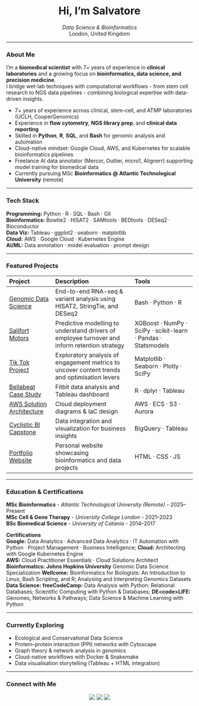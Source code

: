 <h1 align="center">Hi, I’m Salvatore</h1>
<p align="center">
  <em>Data Science & Bioinformatics</em><br>
  London, United Kingdom 
</p>

---

### About Me

I’m a **biomedical scientist** with 7+ years of experience in **clinical laboratories** and a growing focus on **bioinformatics, data science, and precision medicine**.  
I bridge wet-lab techniques with computational workflows - from stem cell research to NGS data pipelines - combining biological expertise with data-driven insights.

- 7+ years of experience across clinical, stem-cell, and ATMP laboratories (UCLH, CooperGenomics)  
- Experience in **flow cytometry**, **NGS library prep**, and **clinical data reporting**  
- Skilled in **Python**, **R**, **SQL**, and **Bash** for genomic analysis and automation  
- Cloud-native mindset: Google Cloud, AWS, and Kubernetes for scalable bioinformatics pipelines  
- Freelance AI data annotator (Mercor, Outlier, micro1, Alignerr) supporting model training for biomedical data  
- Currently pursuing MSc **Bioinformatics @ Atlantic Technological University** (remote)  

---

### Tech Stack

**Programming:** Python · R · SQL · Bash · Git  
**Bioinformatics:** Bowtie2 · HISAT2 · SAMtools · BEDtools · DESeq2 · Bioconductor  
**Data Viz:** Tableau · ggplot2 · seaborn · matplotlib  
**Cloud:** AWS · Google Cloud · Kubernetes Engine  
**AI/ML:** Data annotation · model evaluation · prompt design  

---

### Featured Projects

| Project | Description | Tools |
|:--|:--|:--|
| [Genomic Data Science](https://github.com/barbavegeta/Genomic_Data_Science_Specialization) | End-to-end RNA-seq & variant analysis using HISAT2, StringTie, and DESeq2 | Bash · Python · R |
| [Salifort Motors](https://github.com/barbavegeta/Google_Advanced_Data_Analytics-Salifort_Motors) | Predictive modelling to understand drivers of employee turnover and inform retention strategy | XGBoost · NumPy · SciPy · scikit-learn · Pandas · Statsmodels |
| [Tik Tok  Project](https://github.com/barbavegeta/Google_Advanced_Data_Analytics-Tik_Tok_Project) | Exploratory analysis of engagement metrics to uncover content trends and optimisation levers | Matplotlib · Seaborn · Plotly · SciPy |
| [Bellabeat Case Study](https://github.com/barbavegeta/Google_Data_Analytics-Bellabeat-Project) | Fitbit data analysis and Tableau dashboard | R · dplyr · Tableau |
| [AWS Solution Architecture](https://github.com/barbavegeta/AWS-Solution-Architect) | Cloud deployment diagrams & IaC design | AWS · ECS · S3 · Aurora |
| [Cyclistic BI Capstone](https://github.com/barbavegeta/Google_Business_Intelligence---Google-Fiber) | Data integration and visualization for business insights | BigQuery · Tableau |
| [Portfolio Website](https://barbavegeta.github.io) | Personal website showcasing bioinformatics and data projects | HTML · CSS · JS |

---

### Education & Certifications

**MSc Bioinformatics** - *Atlantic Technological University (Remote)* - 2025–Present  
**MSc Cell & Gene Therapy** - *University College London* - 2021–2023  
**BSc Biomedical Science** - *University of Catania* - 2014–2017 

**Certifications**  
**Google:** Data Analytics · Advanced Data Analytics · IT Automation with Python · Project Management · Business  Intelligence; **Cloud:** Architecting with Google Kubernetes Engine  
**AWS:** Cloud Practitioner Essentials · Cloud Solutions Architect  
**Bioinformatics:** 
**Johns Hopkins University** Genomic Data Science Specialization
**Wellcome:** Bioinformatics for Biologists: An Introduction to Linux, Bash Scripting, and R; Analysing and Interpreting Genomics Datasets 
**Data Science:** **freeCodeCamp:** Data Analysis with Python; Relational Databases; Scientific Computing with Python & Databases; **DE&lt;code&gt;LIFE:** Genomes, Networks & Pathways; Data Science & Machine Learning with Python

---

### Currently Exploring

- Ecological and Conservational Data Science
- Protein–protein interaction (PPI) networks with Cytoscape
- Graph theory & network analysis in genomics  
- Cloud-native workflows with Docker & Snakemake  
- Data visualisation storytelling (Tableau + HTML integration)

---

### Connect with Me

<p align="center">
  <a href="https://barbavegeta.github.io"><img src="https://img.shields.io/badge/Portfolio-barbavegeta.github.io-0b0d13?style=flat&logo=google-chrome" /></a>
  <a href="https://linkedin.com/in/salvatore-barbagallo"><img src="https://img.shields.io/badge/LinkedIn-Salvatore%20Barbagallo-blue?logo=linkedin" /></a>
  <a href="mailto:barbagallo1@hotmail.it"><img src="https://img.shields.io/badge/Email-barbagallo1@hotmail.it-gray?logo=gmail" /></a>
</p>
